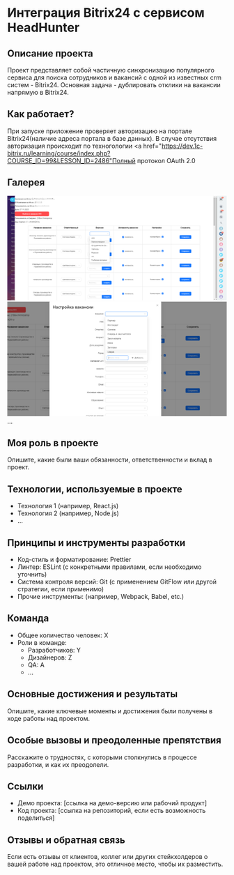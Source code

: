 # Интеграция Bitrix24 с сервисом HeadHunter 

## Описание проекта
Проект представляет собой частичную синхронизацию популярного сервиса для поиска сотрудников и вакансий с одной из известных crm систем - Bitrix24.
Основная задача - дублировать отклики на вакансии напрямую в Bitrix24.

## Как работает?
При запуске приложение проверяет авторизацию на портале Bitrix24(наличие адреса портала в базе данных). В случае отсутствия авторизация происходит по техногологии <a href="https://dev.1c-bitrix.ru/learning/course/index.php?COURSE_ID=99&LESSON_ID=2486"Полный протокол OAuth 2.0 </a>

## Галерея

![Изображение 1](https://github.com/tyrypic/integration-headhunter/blob/main/screen1.png)
![Изображение 1](https://github.com/tyrypic/integration-headhunter/blob/main/screen2.png)
...

## Моя роль в проекте
Опишите, какие были ваши обязанности, ответственности и вклад в проект.

## Технологии, используемые в проекте
- Технология 1 (например, React.js)
- Технология 2 (например, Node.js)
- ...

## Принципы и инструменты разработки
- Код-стиль и форматирование: Prettier
- Линтер: ESLint (с конкретными правилами, если необходимо уточнить)
- Система контроля версий: Git (с применением GitFlow или другой стратегии, если применимо)
- Прочие инструменты: (например, Webpack, Babel, etc.)

## Команда
- Общее количество человек: X
- Роли в команде:
  - Разработчиков: Y
  - Дизайнеров: Z
  - QA: A
  - ...

## Основные достижения и результаты
Опишите, какие ключевые моменты и достижения были получены в ходе работы над проектом.

## Особые вызовы и преодоленные препятствия
Расскажите о трудностях, с которыми столкнулись в процессе разработки, и как их преодолели.

## Ссылки
- Демо проекта: [ссылка на демо-версию или рабочий продукт]
- Код проекта: [ссылка на репозиторий, если есть возможность поделиться]

## Отзывы и обратная связь
Если есть отзывы от клиентов, коллег или других стейкхолдеров о вашей работе над проектом, это отличное место, чтобы их разместить.

